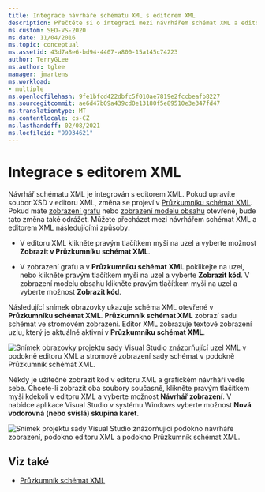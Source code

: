 ```yaml
---
title: Integrace návrháře schématu XML s editorem XML
description: Přečtěte si o integraci mezi návrhářem schémat XML a editorem XML a jak se změny provedené v jednom projeví v druhé.
ms.custom: SEO-VS-2020
ms.date: 11/04/2016
ms.topic: conceptual
ms.assetid: 43d7a8e6-bd94-4407-a800-15a145c74223
author: TerryGLee
ms.author: tglee
manager: jmartens
ms.workload:
- multiple
ms.openlocfilehash: 9fe1bfcd422dbfc5f010ae7819e2fccbeafb8227
ms.sourcegitcommit: ae6d47b09a439cd0e13180f5e89510e3e347fd47
ms.translationtype: MT
ms.contentlocale: cs-CZ
ms.lasthandoff: 02/08/2021
ms.locfileid: "99934621"
---
```

# <a name="integration-with-xml-editor"></a>Integrace s editorem XML

Návrhář schématu XML je integrován s editorem XML. Pokud upravíte soubor XSD v editoru XML, změna se projeví v [Průzkumníku schémat XML](../xml-tools/xml-schema-explorer.md). Pokud máte [zobrazení grafu](../xml-tools/graph-view.md) nebo [zobrazení modelu obsahu](../xml-tools/content-model-view.md) otevřené, bude tato změna také odrážet. Můžete přecházet mezi návrhářem schémat XML a editorem XML následujícími způsoby:

- V editoru XML klikněte pravým tlačítkem myši na uzel a vyberte možnost **Zobrazit v Průzkumníku schémat XML**.

- V zobrazení grafu a v **Průzkumníku schémat XML** poklikejte na uzel, nebo klikněte pravým tlačítkem myši na uzel a vyberte **Zobrazit kód**. V zobrazení modelu obsahu klikněte pravým tlačítkem myši na uzel a vyberte možnost **Zobrazit kód**.

Následující snímek obrazovky ukazuje schéma XML otevřené v **Průzkumníku schémat XML**. **Průzkumník schémat XML** zobrazí sadu schémat ve stromovém zobrazení. Editor XML zobrazuje textové zobrazení uzlu, který je aktuálně aktivní v **Průzkumníku schémat XML**.

![Snímek obrazovky projektu sady Visual Studio znázorňující uzel XML v podokně editoru XML a stromové zobrazení sady schémat v podokně Průzkumník schémat XML.](../xml-tools/media/xsddesignerwithxmleditor.gif)

Někdy je užitečné zobrazit kód v editoru XML a grafickém návrháři vedle sebe. Chcete-li zobrazit oba soubory současně, klikněte pravým tlačítkem myši kdekoli v editoru XML a vyberte možnost **Návrhář zobrazení**. V nabídce aplikace Visual Studio v systému Windows vyberte možnost **Nová vodorovná (nebo svislá) skupina karet**.

![Snímek projektu sady Visual Studio znázorňující podokno návrháře zobrazení, podokno editoru XML a podokno Průzkumník schémat XML.](../xml-tools/media/xsddesignerwithxmleditorandcmv.gif)

## <a name="see-also"></a>Viz také

- [Průzkumník schémat XML](../xml-tools/xml-schema-explorer.md)
